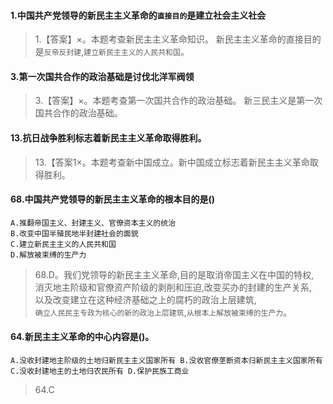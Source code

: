 #### 1.中国共产党领导的新民主主义革命的`直接目的`是建立社会主义社会
>   1.【答案】×。本题考查新民主主义革命知识。
新民主主义革命的直接目的是`反帝反封建`,`建立新民主主义的人民共和国`。

#### 3.第一次国共合作的政治基础是讨伐北洋军阀领
>   3.【答案】×。本题考查第一次国共合作的政治基础。
新三民主义是第一次国共合作的政治基础。

#### 13.抗日战争胜利标志着新民主主义革命取得胜利。
>   13.【答案1×。本题考查新中国成立。新中国成立标志着新民主主义革命取得胜利。

#### 68.中国共产党领导的新民主主义革命的根本目的是()
    A.推翻帝国主义、封建主义、官僚资本主义的统治
    B.改变中国半殖民地半封建社会的面貌
    C.建立新民主主义的人民共和国
    D.解放被束缚的生产力
>   68.D。我们党领导的新民主主义革命,目的是取消帝国主义在中国的特权,              
消灭地主阶级和官僚资产阶级的剥削和压迫,改变买办的封建的生产关系,              
以及改变建立在这种经济基础之上的腐朽的政治上层建筑,              
`确立人民民主专政为核心的新的政治上层建筑`,`从根本上解放被束缚的生产力`。              

#### 64.新民主主义革命的中心内容是()。
    A.没收封建地主阶级的土地归新民主主义国家所有 B.没收官僚垄断资本归新民主主义国家所有
    C.没收封建地主的土地归农民所有 D.保护民族工商业
>   64.C
















    